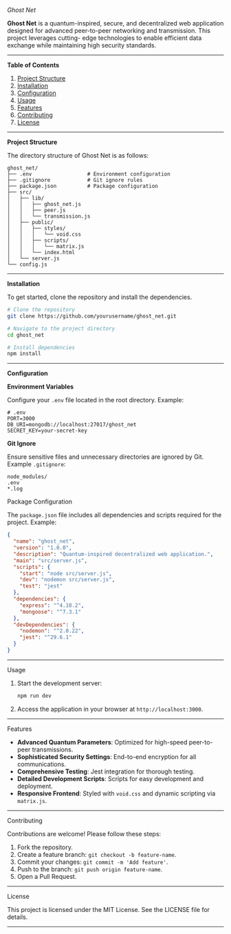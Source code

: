 *Ghost Net*

**Ghost Net** is a quantum-inspired, secure, and decentralized web application designed for advanced peer-to-peer networking and transmission. This project leverages cutting-
edge technologies to enable efficient data exchange while maintaining high security standards.

---

**Table of Contents**

1. [Project Structure](#project-structure)
2. [Installation](#installation)
3. [Configuration](#configuration)
4. [Usage](#usage)
5. [Features](#features)
6. [Contributing](#contributing)
7. [License](#license)

---

**Project Structure**

The directory structure of Ghost Net is as follows:

```
ghost_net/
├── .env                  # Environment configuration
├── .gitignore            # Git ignore rules
├── package.json          # Package configuration
├── src/
│   ├── lib/
│   │   ├── ghost_net.js
│   │   ├── peer.js
│   │   └── transmission.js
│   ├── public/
│   │   ├── styles/
│   │   │   └── void.css
│   │   ├── scripts/
│   │   │   └── matrix.js
│   │   └── index.html
│   └── server.js
└── config.js
```

---

**Installation**

To get started, clone the repository and install the dependencies.

```bash
# Clone the repository
git clone https://github.com/yourusername/ghost_net.git

# Navigate to the project directory
cd ghost_net

# Install dependencies
npm install
```

---

**Configuration**

**Environment Variables**

Configure your `.env` file located in the root directory. Example:

```
# .env
PORT=3000
DB_URI=mongodb://localhost:27017/ghost_net
SECRET_KEY=your-secret-key
```

**Git Ignore**

Ensure sensitive files and unnecessary directories are ignored by Git. Example `.gitignore`:

```
node_modules/
.env
*.log
```

Package Configuration

The `package.json` file includes all dependencies and scripts required for the project. Example:

```json
{
  "name": "ghost_net",
  "version": "1.0.0",
  "description": "Quantum-inspired decentralized web application.",
  "main": "src/server.js",
  "scripts": {
    "start": "node src/server.js",
    "dev": "nodemon src/server.js",
    "test": "jest"
  },
  "dependencies": {
    "express": "^4.18.2",
    "mongoose": "^7.3.1"
  },
  "devDependencies": {
    "nodemon": "^2.0.22",
    "jest": "^29.6.1"
  }
}
```

---

Usage

1. Start the development server:
   ```bash
   npm run dev
   ```
2. Access the application in your browser at `http://localhost:3000`.

---

Features

- **Advanced Quantum Parameters**: Optimized for high-speed peer-to-peer transmissions.
- **Sophisticated Security Settings**: End-to-end encryption for all communications.
- **Comprehensive Testing**: Jest integration for thorough testing.
- **Detailed Development Scripts**: Scripts for easy development and deployment.
- **Responsive Frontend**: Styled with `void.css` and dynamic scripting via `matrix.js`.

---

Contributing

Contributions are welcome! Please follow these steps:

1. Fork the repository.
2. Create a feature branch: `git checkout -b feature-name`.
3. Commit your changes: `git commit -m 'Add feature'`.
4. Push to the branch: `git push origin feature-name`.
5. Open a Pull Request.

---

License

This project is licensed under the MIT License. See the LICENSE file for details.

---



